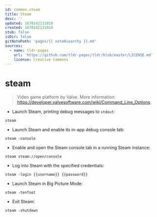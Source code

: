 ```yaml
---
id: common.steam
title: Steam
desc: ''
updated: 1670142131010
created: 1670142131010
stub: false
isDir: false
gitNotePath: 'pages/{{ noteHiearchy }}.md'
sources:
  - name: tldr-pages
    url: 'https://github.com/tldr-pages/tldr/blob/master/LICENSE.md'
    license: Creative Commons
---
```

# steam

> Video game platform by Valve.
> More information: <https://developer.valvesoftware.com/wiki/Command_Line_Options>.

- Launch Steam, printing debug messages to `stdout`:

`steam`

- Launch Steam and enable its in-app debug console tab:

`steam -console`

- Enable and open the Steam console tab in a running Steam instance:

`steam steam://open/console`

- Log into Steam with the specified credentials:

`steam -login {{username}} {{password}}`

- Launch Steam in Big Picture Mode:

`steam -tenfoot`

- Exit Steam:

`steam -shutdown`

